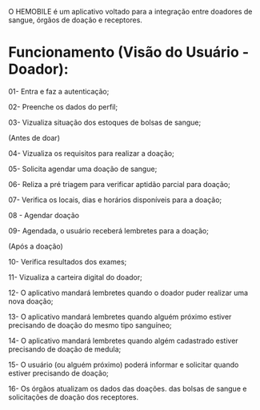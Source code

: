 O HEMOBILE é um aplicativo voltado para a integração entre doadores de sangue, órgãos de doação e receptores.

# Funcionamento (Visão do Usuário - Doador):

01- Entra e faz a autenticação;

02- Preenche os dados do perfil;

03- Vizualiza situação dos estoques de bolsas de sangue;

(Antes de doar)

04- Vizualiza os requisitos para realizar a doação;

05- Solicita agendar uma doação de sangue;

06- Reliza a pré triagem para verificar aptidão parcial para doação;

07- Verifica os locais, dias e horários disponíveis para a doação;

08 - Agendar doação

09- Agendada, o usuário receberá lembretes para a doação;

(Após a doação)

10- Verifica resultados dos exames;

11- Vizualiza a carteira digital do doador;

12- O aplicativo mandará lembretes quando o doador puder realizar uma nova doação;

13- O aplicativo mandará lembretes quando alguém próximo estiver precisando de doação do mesmo tipo sanguíneo;

14- O aplicativo mandará lembretes quando algém cadastrado estiver precisando de doação de medula;

15- O usuário (ou alguém próximo) poderá informar e solicitar quando estiver precisando de doação;

16- Os órgãos atualizam os dados das doações. das bolsas de sangue e solicitações de doação dos receptores.
